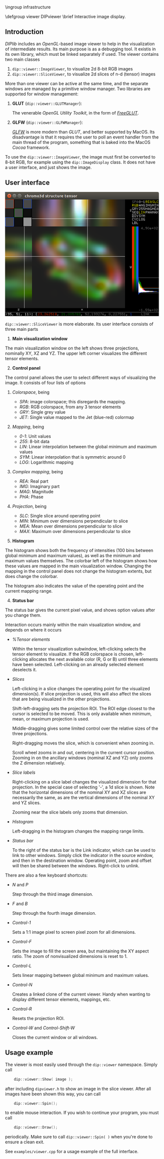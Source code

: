 \ingroup infrastructure

\defgroup viewer DIPviewer
\brief Interactive image display.

[//]: # (DIPlib 3.0 viewer)

[//]: # ([c]2017, Wouter Caarls.)

[//]: # (Licensed under the Apache License, Version 2.0 [the "License"];)
[//]: # (you may not use this file except in compliance with the License.)
[//]: # (You may obtain a copy of the License at)
[//]: # ()
[//]: # (   http://www.apache.org/licenses/LICENSE-2.0)
[//]: # ()
[//]: # (Unless required by applicable law or agreed to in writing, software)
[//]: # (distributed under the License is distributed on an "AS IS" BASIS,)
[//]: # (WITHOUT WARRANTIES OR CONDITIONS OF ANY KIND, either express or implied.)
[//]: # (See the License for the specific language governing permissions and)
[//]: # (limitations under the License.)

## Introduction

*DIPlib* includes an *OpenGL*-based image viewer to help in the visualization
of intermediate results. Its main purpose is as a debugging tool. It existis
in its own library, which must be linked separately if used. The
viewer contains two main classes

1. `dip::viewer::ImageViewer`, to visualize 2d 8-bit RGB images
2. `dip::viewer::SliceViewer`, to visualize 2d slices of n-d (tensor) images

More than one viewer can be active at the same time, and the separate
windows are managed by a primitive window manager. Two libraries are
supported for window management:

1. **GLUT** (`dip::viewer::GLUTManager`):

   The venerable *OpenGL Utility Toolkit*, in the form of
   [*FreeGLUT*](http://freeglut.sourceforge.net).

2. **GLFW** (`dip::viewer::GLFWManager`):

   [*GLFW*](http://www.glfw.org/) is more modern than *GLUT*, and better supported
   by MacOS. Its disadvantage is that it requires the user to poll an event handler
   from the main thread of the program, something that is baked into the MacOS
   *Cocoa* framework.

To use the `dip::viewer::ImageViewer`, the image must first be converted to 8-bit RGB,
for example using the `dip::ImageDisplay` class. It does not have a user
interface, and just shows the image.

## User interface

![SliceViewer showing the chromo3d.ics test image](viewer.png)

`dip::viewer::SliceViewer` is more elaborate. Its user interface consists of three
main parts

1. **Main visualization window**

  The main visualization window on the left shows three projections,
  nominally XY, XZ and YZ. The upper left corner visualizes the different
  tensor elements.

2. **Control panel**

  The control panel allows the user to select different ways of visualizing
  the image. It consists of four lists of options

  1. *Colorspace*, being

     - *SPA*: image colorspace; this disregards the mapping.
     - *RGB*: RGB colorspace, from any 3 tensor elements
     - *GRY*: Single grey value
     - *JET*: Single value mapped to the Jet (blue-red) colormap

  2. *Mapping*, being

     - *0-1*: Unit values
     - *255*: 8-bit data
     - *LIN*: Linear interpolation between the global minimum and maximum values
     - *SYM*: Linear interpolation that is symmetric around 0
     - *LOG*: Logarithmic mapping

  3. *Complex mapping*, being

     - *REA*: Real part
     - *IMG*: Imaginary part
     - *MAG*: Magnitude
     - *PHA*: Phase

  4. *Projection*, being

     - *SLC*: Single slice around operating point
     - *MIN*: Minimum over dimensions perpendicular to slice
     - *MEA*: Mean over dimensions perpendicular to slice
     - *MAX*: Maximum over dimensions perpendicular to slice

3. **Histogram**

  The histogram shows both the frequency of intensities (100 bins between
  global minimum and maximum values), as well as the minimum and maximum
  values themselves. The colorbar left of the histogram shows how these
  values are mapped in the main visualization window. Changing the mapping
  in the control panel does not change the histogram extents, but does
  change the colorbar.

  The histogram also indicates the value of the operating point and the
  current mapping range.

4. **Status bar**

  The status bar gives the current pixel value, and shows option values
  after you change them.

Interaction occurs mainly within the main visualization window, and depends
on where it occurs

- *%Tensor elements*

  Within the tensor visualization subwindow, left-clicking selects the
  tensor element to visualize. If the RGB colorspace is chosen,
  left-clicking allocates the next available color (R, G or B) until three
  elements have been selected. Left-clicking on an already selected element
  deselects it.

- *Slices*

  Left-clicking in a slice changes the operating point for the visualized
  dimension(s). If slice projection is used, this will also affect the
  slices that are being visualized in the other projections.

  Shift-left-dragging sets the projection ROI. The ROI edge closest to the
  cursor is selected to be moved. This is only available when minimum, mean,
  or maximum projection is used.

  Middle-dragging gives some limited control over the relative sizes of the
  three projections.

  Right-dragging moves the slice, which is convenient when zooming in.

  Scroll wheel zooms in and out, centering in the current cursor position.
  Zooming in on the ancillary windows (nominal XZ and YZ) only zooms the Z
  dimension relatively.

- *Slice labels*

  Right-clicking on a slice label changes the visualized dimension for that
  projection. In the special case of selecting '-', a 1d slice is shown.
  Note that the horizontal dimensions of the nominal XY and XZ slices are
  necessarily the same, as are the vertical dimensions of the nominal XY and
  YZ slices.

  Zooming near the slice labels only zooms that dimension.

- *Histogram*

  Left-dragging in the histogram changes the mapping range limits.

- *Status bar*

  To the right of the status bar is the Link indicator, which can be used to link
  to other windows. Simply click the indicator in the source window, and
  then in the destination window. Operating point, zoom and offset will then be
  shared between the windows. Right-click to unlink.

There are also a few keyboard shortcuts:

- *N* and *P*

  Step through the third image dimension.

- *F* and *B*

  Step through the fourth image dimension.

- *Control-1*

  Sets a 1:1 image pixel to screen pixel zoom for all dimensions.

- *Control-F*

  Sets the image to fill the screen area, but maintaining the XY aspect
  ratio. The zoom of nonvisualized dimensions is reset to 1.

- *Control-L*

  Sets linear mapping between global minimum and maximum values.

- *Control-N*

  Creates a linked clone of the current viewer. Handy when wanting to
  display different tensor elements, mappings, etc.

- *Control-R*

  Resets the projection ROI.

- *Control-W* and *Control-Shift-W*

  Closes the current window or all windows.

## Usage example

The viewer is most easily used through the `dip::viewer` namespace. Simply
call

```cpp
    dip::viewer::Show( image );
```

after including `dipviewer.h` to show an image in the slice viewer. After
all images have been shown this way, you can call

```cpp
    dip::viewer::Spin();
```

to enable mouse interaction. If you wish to continue your program, you must
call

```cpp
    dip::viewer::Draw();
```

periodically. Make sure to call `dip::viewer::Spin( )` when you're done to
ensure a clean exit.

See `examples/viewer.cpp` for a usage example of the full interface.
